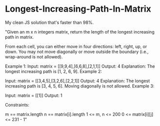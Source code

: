 # Longest-Increasing-Path-In-Matrix

My clean JS solution that's faster than 98%. 

"Given an m x n integers matrix, return the length of the longest increasing path in matrix.



From each cell, you can either move in four directions: left, right, up, or down. You may not move diagonally or move outside the boundary (i.e., wrap-around is not allowed).



Example 1:
Input: matrix = [[9,9,4],[6,6,8],[2,1,1]]
Output: 4
Explanation: The longest increasing path is [1, 2, 6, 9].
Example 2:


Input: matrix = [[3,4,5],[3,2,6],[2,2,1]]
Output: 4
Explanation: The longest increasing path is [3, 4, 5, 6]. Moving diagonally is not allowed.
Example 3:

Input: matrix = [[1]]
Output: 1
 

Constraints:

m == matrix.length
n == matrix[i].length
1 <= m, n <= 200
0 <= matrix[i][j] <= 231 - 1"
